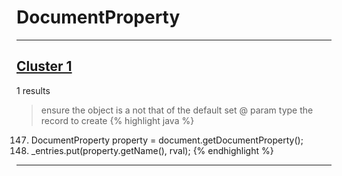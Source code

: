 # DocumentProperty

***

## [Cluster 1](./1)
1 results
> ensure the object is a not that of the default set @ param type the record to create 
{% highlight java %}
147. DocumentProperty property = document.getDocumentProperty();
152. _entries.put(property.getName(), rval);
{% endhighlight %}

***

